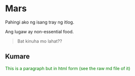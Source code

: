 # Mars

Pahingi ako ng isang tray ng itlog.

Ang lugaw ay non-essential food.

> Bat kinuha mo lahat??
## Kumare

<p style = "color:green;">This is a paragraph but in html form (see the raw md file of it)</p>
